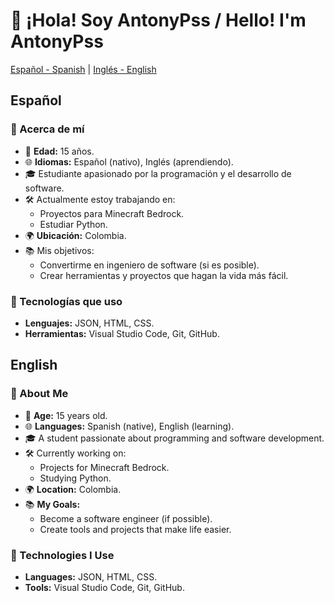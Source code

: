 # 👋 ¡Hola! Soy AntonyPss / Hello! I'm AntonyPss

[Español - Spanish](#español) | [Inglés - English](#english)

## Español

### 🚀 Acerca de mí
- 🌟 **Edad:** 15 años.
- 🌐 **Idiomas:** Español (nativo), Inglés (aprendiendo).
- 🎓 Estudiante apasionado por la programación y el desarrollo de software.
- 🛠️ Actualmente estoy trabajando en:
  - Proyectos para Minecraft Bedrock.
  - Estudiar Python.
- 🌍 **Ubicación:** Colombia.
- 📚 Mis objetivos:
  - Convertirme en ingeniero de software (si es posible).
  - Crear herramientas y proyectos que hagan la vida más fácil.

### 🔧 Tecnologías que uso
- **Lenguajes:** JSON, HTML, CSS.
- **Herramientas:** Visual Studio Code, Git, GitHub.

## English

### 🚀 About Me
- 🌟 **Age:** 15 years old.  
- 🌐 **Languages:** Spanish (native), English (learning).  
- 🎓 A student passionate about programming and software development.  
- 🛠️ Currently working on:  
  - Projects for Minecraft Bedrock.  
  - Studying Python.  
- 🌍 **Location:** Colombia.  
- 📚 **My Goals:**  
  - Become a software engineer (if possible).  
  - Create tools and projects that make life easier.  

### 🔧 Technologies I Use
- **Languages:** JSON, HTML, CSS.  
- **Tools:** Visual Studio Code, Git, GitHub.
